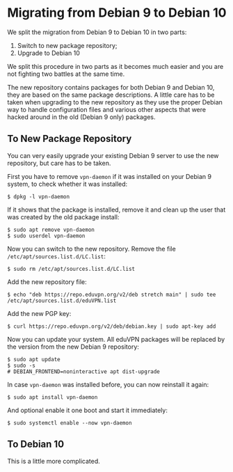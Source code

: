 # Migrating from Debian 9 to Debian 10

We split the migration from Debian 9 to Debian 10 in two parts:

1. Switch to new package repository;
2. Upgrade to Debian 10

We split this procedure in two parts as it becomes much easier and you are not
fighting two battles at the same time.

The new repository contains packages for both Debian 9 and Debian 10, they are 
based on the same package descriptions. A little care has to be taken when 
upgrading to the new repository as they use the proper Debian way to handle 
configuration files and various other aspects that were hacked around in the
old (Debian 9 only) packages.

## To New Package Repository

You can very easily upgrade your existing Debian 9 server to use the new 
repository, but care has to be taken.

First you have to remove `vpn-daemon` if it was installed on your Debian 9 
system, to check whether it was installed:

    $ dpkg -l vpn-daemon

If it shows that the package is installed, remove it and clean up the user that
was created by the old package install:

    $ sudo apt remove vpn-daemon
    $ sudo userdel vpn-daemon

Now you can switch to the new repository. Remove the file `/etc/apt/sources.list.d/LC.list`:

    $ sudo rm /etc/apt/sources.list.d/LC.list

Add the new repository file:

    $ echo "deb https://repo.eduvpn.org/v2/deb stretch main" | sudo tee /etc/apt/sources.list.d/eduVPN.list
    
Add the new PGP key:

    $ curl https://repo.eduvpn.org/v2/deb/debian.key | sudo apt-key add

Now you can update your system. All eduVPN packages will be replaced by the 
version from the new Debian 9 repository:

    $ sudo apt update
    $ sudo -s
    # DEBIAN_FRONTEND=noninteractive apt dist-upgrade

In case `vpn-daemon` was installed before, you can now reinstall it again:

    $ sudo apt install vpn-daemon

And optional enable it one boot and start it immediately:

    $ sudo systemctl enable --now vpn-daemon

## To Debian 10

This is a little more complicated.
